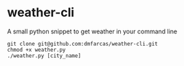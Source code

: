 # weather-cli
A small python snippet to get weather in your command line

```
git clone git@github.com:dmfarcas/weather-cli.git
chmod +x weather.py
./weather.py [city_name]
```
